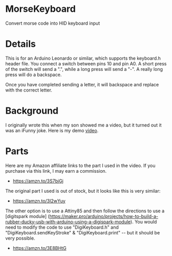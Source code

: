 # MorseKeyboard
Convert morse code into HID keyboard input

# Details
This is for an Arduino Leonardo or similar, which supports the keyboard.h header file.
You connect a switch between pins 10 and pin A0.
A short press of the switch will send a ".", while a long press will send a "-".
A really long press will do a backspace.

Once you have completed sending a letter, it will backspace and replace with the correct letter.

# Background
I originally wrote this when my son showed me a video, but it turned out it was an iFunny joke.
Here is my demo [video](https://youtu.be/t0_WnyZHLvk).

# Parts
Here are my Amazon affiliate links to the part I used in the video.
If you purchase via this link, I may earn a commission.
- https://amzn.to/3S7bjGj

The original part I used is out of stock, but it looks like this is very similar:
- https://amzn.to/3I2wYuy

The other option is to use a Attiny85 and then follow the directions to use a [digitspark module]
(https://maker.pro/arduino/projects/how-to-build-a-rubber-ducky-usb-with-arduino-using-a-digispark-module).
You would need to modify the code to use "DigiKeyboard.h" and "DigiKeyboard.sendKeyStroke" &
"DigiKeyboard.print" -- but it should be very possible.
- https://amzn.to/3E8BHtG